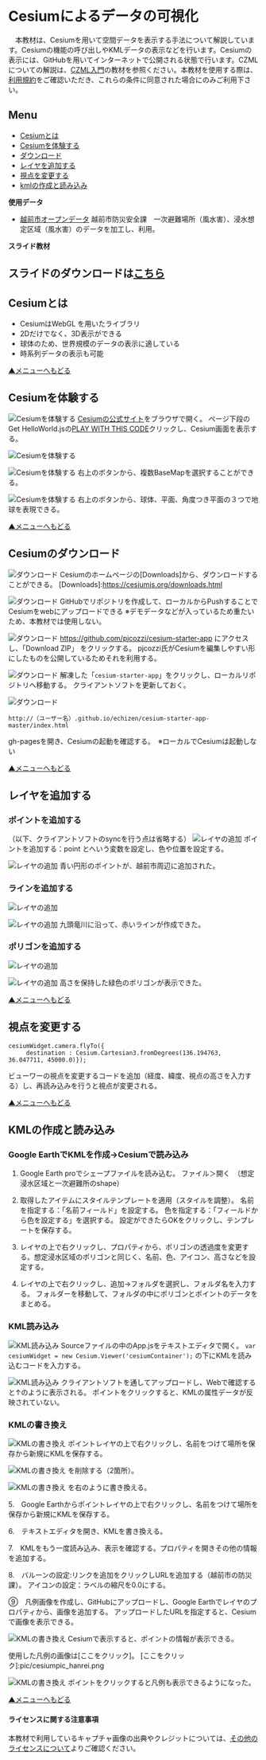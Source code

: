# Cesiumによるデータの可視化
　本教材は、Cesiumを用いて空間データを表示する手法について解説しています。Cesiumの機能の呼び出しやKMLデータの表示などを行います。Cesiumの表示には、GitHubを用いてインターネットで公開される状態で行います。CZMLについての解説は、[CZML入門]の教材を参照ください。本教材を使用する際は、[利用規約]をご確認いただき、これらの条件に同意された場合にのみご利用下さい。

[利用規約]:../../../../master/利用規約.md
[CZML入門]:../../インターネットの活用に関する教材/czml入門/czml入門.md
**Menu**
------
* [Cesiumとは](#Cesiumとは)
* [Cesiumを体験する](#Cesiumを体験する)
* [ダウンロード](#ダウンロード)
* [レイヤを追加する](#レイヤを追加する)
* [視点を変更する](#視点を変更する)
* [kmlの作成と読み込み](#kmlの作成と読み込み)

**使用データ**

* [越前市オープンデータ] 越前市防災安全課　一次避難場所（風水害）、浸水想定区域（風水害）のデータを加工し、利用。


[越前市オープンデータ]:http://www.city.echizen.lg.jp/office/010/021/open-data-echizen.html

**スライド教材**

スライドのダウンロードは[こちら](:../../../../../raw/master/GISオープン教材/インターネットの活用に関する教材/Cesiumによるデータの可視化/Cesiumによるデータの可視化.pptx)
--------

## Cesiumとは
- CesiumはWebGL を用いたライブラリ
- 2Dだけでなく、3D表示ができる
- 球体のため、世界規模のデータの表示に適している
- 時系列データの表示も可能

[▲メニューへもどる]

## Cesiumを体験する
![Cesiumを体験する](pic/cesiumpic_1.png)
[Cesiumの公式サイト]をブラウザで開く。
ページ下段のGet HelloWorld.jsの[PLAY WITH THIS CODE]クリックし、Cesium画面を表示する。

![Cesiumを体験する](pic/cesiumpic_2.png)

[Cesiumの公式サイト]:http://cesiumjs.org
[PLAY WITH THIS CODE]:http://cesiumjs.org/Cesium/Apps/Sandcastle/index.html?src=Hello%20World.html&label=All

![Cesiumを体験する](pic/cesiumpic_3.png)
右上のボタンから、複数BaseMapを選択することができる。

![Cesiumを体験する](pic/cesiumpic_4.png)
右上のボタンから、球体、平面、角度つき平面の３つで地球を表現できる。

[▲メニューへもどる]

## Cesiumのダウンロード
![ダウンロード](pic/cesiumpic_5.png)
Cesiumのホームページの[Downloads]から、ダウンロードすることができる。
[Downloads]:https://cesiumjs.org/downloads.html

![ダウンロード](pic/cesiumpic_6.png)
GitHubでリポジトリを作成して、ローカルからPushすることでCesiumをwebにアップロードできる
※デモデータなどが入っているため重たいため、本教材では使用しない。

![ダウンロード](pic/cesiumpic_7.png)
https://github.com/pjcozzi/cesium-starter-app にアクセスし、「Download ZIP」 をクリックする。
pjcozzi氏がCesiumを編集しやすい形にしたものを公開しているためそれを利用する。

![ダウンロード](pic/cesiumpic_8.png)
解凍した「`cesium-starter-app`」をクリックし、ローカルリポジトリへ移動する。
クライアントソフトを更新しておく。

![ダウンロード](pic/cesiumpic_9.png)

```
http://（ユーザー名）.github.io/echizen/cesium-starter-app-master/index.html
```

gh-pagesを開き、Cesiumの起動を確認する。　※ローカルでCesiumは起動しない

[▲メニューへもどる]

## レイヤを追加する
### ポイントを追加する
（以下、クライアントソフトのsyncを行う点は省略する）
![レイヤの追加](pic/cesiumpic_10.png)
ポイントを追加する：point とへいう変数を設定し、色や位置を設定する。

![レイヤの追加](pic/cesiumpic_11.png)
青い円形のポイントが、越前市周辺に追加された。

### ラインを追加する
![レイヤの追加](pic/cesiumpic_12.png)

![レイヤの追加](pic/cesiumpic_13.png)
九頭竜川に沿って、赤いラインが作成できた。

### ポリゴンを追加する
![レイヤの追加](pic/cesiumpic_14.png)

![レイヤの追加](pic/cesiumpic_15.png)
高さを保持した緑色のポリゴンが表示できた。

[▲メニューへもどる]


## 視点を変更する

```
cesiumWidget.camera.flyTo({   
     destination : Cesium.Cartesian3.fromDegrees(136.194763, 36.047711, 45000.0)});
```
ビューワーの視点を変更するコードを追加（経度、緯度、視点の高さを入力する）し、再読み込みを行うと視点が変更される。

[▲メニューへもどる]


## KMLの作成と読み込み
### Google EarthでKMLを作成→Cesiumで読み込み
1. Google Earth proでシェープファイルを読み込む。
ファイル＞開く　（想定浸水区域と一次避難所のshape）

2. 取得したアイテムにスタイルテンプレートを適用（スタイルを調整）。
名前を指定する：「名前フィールド」を設定する。
色を指定する：「フィールドから色を設定する」を選択する。
設定ができたらOKをクリックし、テンプレートを保存する。

3. レイヤの上で右クリックし、プロパティから、ポリゴンの透過度を変更する。想定浸水区域のポリゴンと同じく、名前、色、アイコン、高さなどを設定する。

4. レイヤの上で右クリックし、追加→フォルダを選択し、フォルダ名を入力する。
フォルダーを移動して、フォルダの中にポリゴンとポイントのデータをまとめる。

### KML読み込み
![KML読み込み](pic/cesiumpic_23.png)
Sourceファイルの中のApp.jsをテキストエディタで開く。
`var cesiumWidget = new Cesium.Viewer('cesiumContainer');`
の下にKMLを読み込むコードを入力する。

![KML読み込み](pic/cesiumpic_24.png)
クライアントソフトを通してアップロードし、Webで確認すると↑のように表示される。
ポイントをクリックすると、KMLの属性データが反映されていない。

### KMLの書き換え
![KMLの書き換え](pic/cesiumpic_25.png)
ポイントレイヤの上で右クリックし、名前をつけて場所を保存から新規にKMLを保存する。

![KMLの書き換え](pic/cesiumpic_26.png)
<BalloonStyle></BalloonStyle>を削除する（2箇所）。

![KMLの書き換え](pic/cesiumpic_27.png)
<description></description>を右のように書き換える。

5.　Google Earthからポイントレイヤの上で右クリックし、名前をつけて場所を保存から新規にKMLを保存する。

6.　テキストエディタを開き、KMLを書き換える。

7.　KMLをもう一度読み込み、表示を確認する。プロパティを開きその他の情報を追加する。

8.　バルーンの設定:リンクを追加をクリックしURLを追加する（越前市の防災課）。
アイコンの設定：ラベルの縮尺を0.0にする。

⑨　凡例画像を作成し、GitHubにアップロードし、Google Earthでレイヤのプロパティから、画像を追加する。
アップロードしたURLを指定すると、Cesiumで画像を表示できる。


![KMLの書き換え](pic/cesiumpic_30.png)
Cesiumで表示すると、ポイントの情報が表示できる。

使用した凡例の画像は[ここをクリック]。
[ここをクリック]:pic/cesiumpic_hanrei.png

![KMLの書き換え](pic/cesiumpic_32.png)
ポイントをクリックすると凡例も表示できるようになった。

[▲メニューへもどる]

#### ライセンスに関する注意事項
本教材で利用しているキャプチャ画像の出典やクレジットについては、[その他のライセンスについて]よりご確認ください。

[その他のライセンスについて]:../../その他のライセンスについて.md
[▲メニューへもどる]:Cesiumによるデータの可視化.md#menu
